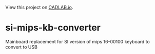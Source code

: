 View this project on [CADLAB.io](https://cadlab.io/project/24614). 

# si-mips-kb-converter
Mainboard replacement for SI version of mips 16-00100 keyboard to convert to USB
